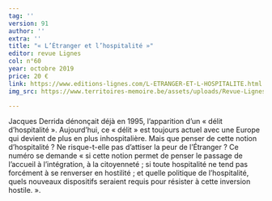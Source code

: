 ```yaml
---
tag: ''
version: 91
author: ''
extra: ''
title: "« L’Étranger et l’hospitalité »"
editor: revue Lignes
col: n°60
year: octobre 2019
price: 20 €
link: https://www.editions-lignes.com/L-ETRANGER-ET-L-HOSPITALITE.html
img_src: https://www.territoires-memoire.be/assets/uploads/Revue-Lignes-60.jpg

---
```

Jacques Derrida dénonçait déjà en 1995, l’apparition d’un « délit d’hospitalité ». Aujourd’hui, ce « délit » est toujours actuel avec une Europe qui devient de plus en plus inhospitalière. Mais que penser de cette notion d’hospitalité ? Ne risque-t-elle pas d’attiser la peur de l’Étranger ? Ce numéro se demande « si cette notion permet de penser le passage de l’accueil à l’intégration, à la citoyenneté ; si toute hospitalité ne tend pas forcément à se renverser en hostilité ; et quelle politique de l’hospitalité, quels nouveaux dispositifs seraient requis pour résister à cette inversion hostile. ».
